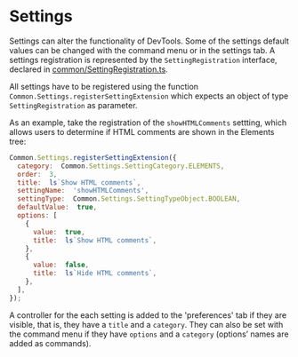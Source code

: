# Settings

Settings can alter the functionality of DevTools.
Some of the settings default values can be changed with the command menu or in the settings tab.
A settings registration is represented by the `SettingRegistration` interface, declared in [common/SettingRegistration.ts](./SettingRegistration.ts).

All settings have to be registered using the function `Common.Settings.registerSettingExtension` which expects an object of type `SettingRegistration` as parameter.

As an example, take the registration of the `showHTMLComments` settting,  which allows users to determine if HTML comments are shown in the Elements tree:
```js
Common.Settings.registerSettingExtension({
  category:  Common.Settings.SettingCategory.ELEMENTS,
  order:  3,
  title:  ls`Show HTML comments`,
  settingName:  'showHTMLComments',
  settingType:  Common.Settings.SettingTypeObject.BOOLEAN,
  defaultValue:  true,
  options: [
    {
      value:  true,
      title:  ls`Show HTML comments`,
    },
    {
      value:  false,
      title:  ls`Hide HTML comments`,
    },
  ],
});
```

A controller for the each setting is added to the 'preferences' tab if they are visible, that is, they have a `title` and a `category`.
They can also be set with the command menu if they have `options` and a `category` (options’ names are added as commands).
